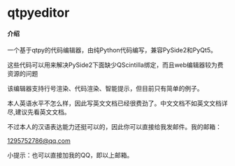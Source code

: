 # qtpyeditor

#### 介绍
一个基于qtpy的代码编辑器，由纯Python代码编写，兼容PySide2和PyQt5。

这些代码可以用来解决PySide2下面缺少QScintilla绑定，而且web编辑器较为费资源的问题

该编辑器支持行号渲染、代码渲染、智能提示，但目前只有简单的例子。

本人英语水平不怎么样，因此写英文文档已经很费劲了。中文文档不如英文文档详尽,建议先看英文文档。

不过本人的汉语表达能力还挺可以的，因此你可以直接给我发邮件。我的邮箱：

1295752786@qq.com

小提示：也可以直接加我的QQ，即以上邮箱。

